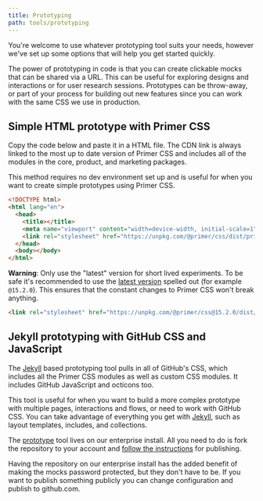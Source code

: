 ```yaml
---
title: Prototyping
path: tools/prototyping
---
```


You're welcome to use whatever prototyping tool suits your needs, however we've set up some options that will help you get started quickly.

The power of prototyping in code is that you can create clickable mocks that can be shared via a URL. This can be useful for exploring designs and interactions or for user research sessions. Prototypes can be throw-away, or part of your process for building out new features since you can work with the same CSS we use in production.

## Simple HTML prototype with Primer CSS

Copy the code below and paste it in a HTML file. The CDN link is always linked to the most up to date version of Primer CSS and includes all of the modules in the core, product, and marketing packages.

This method requires no dev environment set up and is useful for when you want to create simple prototypes using Primer CSS.

```html
<!DOCTYPE html>
<html lang="en">
  <head>
    <title></title>
    <meta name="viewport" content="width=device-width, initial-scale=1" />
    <link rel="stylesheet" href="https://unpkg.com/@primer/css/dist/primer.css" />
  </head>
  <body></body>
</html>
```

**Warning**: Only use the "latest" version for short lived experiments. To be safe it's recommended to use the [latest version](https://github.com/primer/css/releases/latest) spelled out (for example `@15.2.0`). This ensures that the constant changes to Primer CSS won't break anything.

```html
<link rel="stylesheet" href="https://unpkg.com/@primer/css@15.2.0/dist/primer.css" />
```

## Jekyll prototyping with GitHub CSS and JavaScript

The [Jekyll](http://jekyllrb.com) based prototyping tool pulls in all of GitHub's CSS, which includes all the Primer CSS modules as well as custom CSS modules. It includes GitHub JavaScript and octicons too.

This tool is useful for when you want to build a more complex prototype with multiple pages, interactions and flows, or need to work with GitHub CSS. You can take advantage of everything you get with [Jekyll](http://jekyllrb.com/docs/home/), such as layout templates, includes, and collections.

The [prototype](https://ghe.io/github/prototype) tool lives on our enterprise install. All you need to do is fork the repository to your account and [follow the instructions](https://ghe.io/github/prototype#basics) for publishing.

Having the repository on our enterprise install has the added benefit of making the mocks password protected, but they don't have to be. If you want to publish something publicly you can change configuration and publish to github.com.
